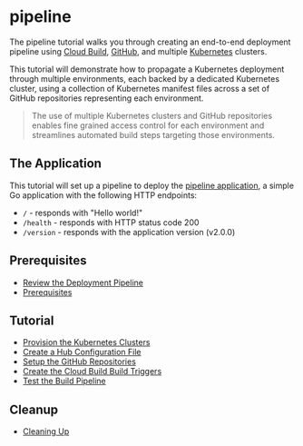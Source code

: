 # pipeline

The pipeline tutorial walks you through creating an end-to-end deployment pipeline using [Cloud Build](https://cloud.google.com/cloud-build), [GitHub](https://github.com), and multiple [Kubernetes](https://cloud.google.com/kubernetes-engine) clusters.

This tutorial will demonstrate how to propagate a Kubernetes deployment through multiple environments, each backed by a dedicated Kubernetes cluster, using a collection of Kubernetes manifest files across a set of GitHub repositories representing each environment.

> The use of multiple Kubernetes clusters and GitHub repositories enables fine grained access control for each environment and streamlines automated build steps targeting those environments.

## The Application

This tutorial will set up a pipeline to deploy the [pipeline application](https://github.com/kelseyhightower/pipeline-application), a simple Go application with the following HTTP endpoints:

 * `/` - responds with "Hello world!"
 * `/health` - responds with HTTP status code 200
 * `/version` - responds with the application version (v2.0.0)

## Prerequisites

* [Review the Deployment Pipeline](labs/deployment-pipeline.md)
* [Prerequisites](labs/prerequisites.md)

## Tutorial

* [Provision the Kubernetes Clusters](labs/kubernetes-clusters.md)
* [Create a Hub Configuration File](labs/hub-configuration-file.md)
* [Setup the GitHub Repositories](labs/github-repositories.md)
* [Create the Cloud Build Build Triggers](labs/build-triggers.md)
* [Test the Build Pipeline](labs/test-the-pipeline.md)

## Cleanup

* [Cleaning Up](labs/cleanup.md)
